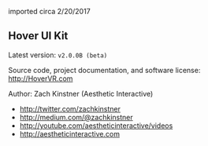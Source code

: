 imported circa 2/20/2017

## Hover UI Kit

Latest version: `v2.0.0B (beta)`

Source code, project documentation, and software license: http://HoverVR.com

Author: Zach Kinstner (Aesthetic Interactive)
- http://twitter.com/zachkinstner
- http://medium.com/@zachkinstner
- http://youtube.com/aestheticinteractive/videos
- http://aestheticinteractive.com
